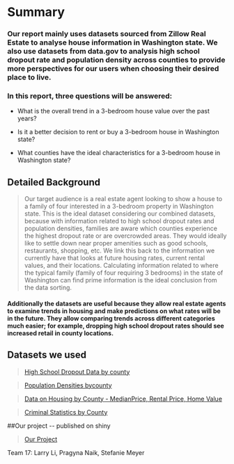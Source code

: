 # Summary

### Our report mainly uses datasets sourced from Zillow Real Estate to analyse house information in Washington state. We also use datasets from data.gov to analysis high school dropout rate and  population density across counties to provide more perspectives for our users when choosing their desired place to live. 


### In this report, three questions will be answered:

-	What is the overall trend in a 3-bedroom house value over the past years?

-	Is it a better decision to rent or buy a 3-bedroom house in Washington state?

-	What counties have the ideal characteristics for a 3-bedroom house in Washington state?



## Detailed Background 
>Our target audience is a real estate agent looking to show a house to a family of four interested in a 3-bedroom property in Washington state. This is the ideal dataset considering our combined datasets, because with information related to high school dropout rates and population densities, families are aware which counties experience the highest dropout rate or are overcrowded areas.  They would ideally like to settle down near proper amenities such as good schools, restaurants, shopping, etc. We link this back to the information we currently have that looks at future housing rates, current rental values, and their locations. Calculating information related to where the typical family (family of four requiring 3 bedrooms) in the state of Washington can find prime information is the ideal conclusion from the data sorting. 
#### Additionally the datasets are useful because they allow real estate agents to examine trends in housing and make predictions on what rates will be in the future. They allow comparing trends across different categories much easier; for example, dropping high school dropout rates should see increased retail in county locations. 


## Datasets we used
> [High School Dropout Data by county](https://catalog.data.gov/dataset/high-school-dropout-statistics-by-county-2012-2013-school-year-5-year-cohort-dropout-rates)

>[Population Densities bycounty](https://catalog.data.gov/dataset/waofm-april-1-population-density-by-county-2000-to-present-e7e7b)    

>[Data on Housing by County - MedianPrice, Rental Price, Home Value](https://www.zillow.com/research/data/. )

>[Criminal Statistics by County](https://catalog.data.gov/dataset/criminal-justice-data-book-3419c)

##Our project -- published on shiny
>[Our Project](https://larryuw.shinyapps.io/Final-Project-17/)


Team 17: Larry Li,  Pragyna Naik, Stefanie Meyer


